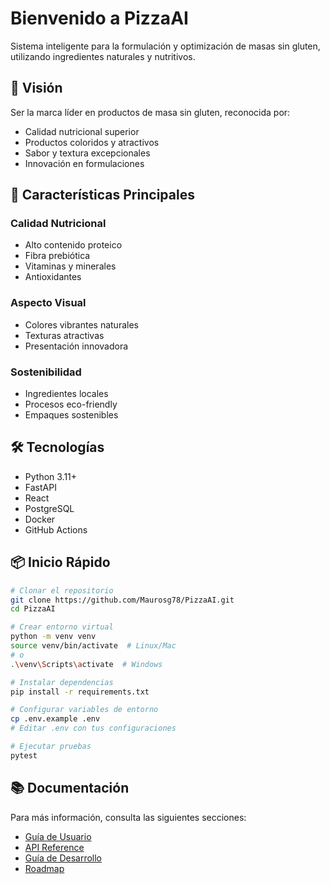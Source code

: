 # Bienvenido a PizzaAI

Sistema inteligente para la formulación y optimización de masas sin gluten, utilizando ingredientes naturales y nutritivos.

## 🎯 Visión

Ser la marca líder en productos de masa sin gluten, reconocida por:

* Calidad nutricional superior
* Productos coloridos y atractivos
* Sabor y textura excepcionales
* Innovación en formulaciones

## 🚀 Características Principales

### Calidad Nutricional
- Alto contenido proteico
- Fibra prebiótica
- Vitaminas y minerales
- Antioxidantes

### Aspecto Visual
- Colores vibrantes naturales
- Texturas atractivas
- Presentación innovadora

### Sostenibilidad
- Ingredientes locales
- Procesos eco-friendly
- Empaques sostenibles

## 🛠️ Tecnologías

- Python 3.11+
- FastAPI
- React
- PostgreSQL
- Docker
- GitHub Actions

## 📦 Inicio Rápido

```bash
# Clonar el repositorio
git clone https://github.com/Maurosg78/PizzaAI.git
cd PizzaAI

# Crear entorno virtual
python -m venv venv
source venv/bin/activate  # Linux/Mac
# o
.\venv\Scripts\activate  # Windows

# Instalar dependencias
pip install -r requirements.txt

# Configurar variables de entorno
cp .env.example .env
# Editar .env con tus configuraciones

# Ejecutar pruebas
pytest
```

## 📚 Documentación

Para más información, consulta las siguientes secciones:

- [Guía de Usuario](user-guide/quickstart.md)
- [API Reference](user-guide/api.md)
- [Guía de Desarrollo](development/contributing.md)
- [Roadmap](about/roadmap.md) 